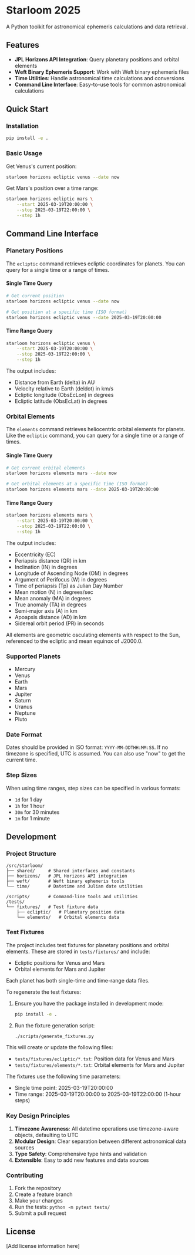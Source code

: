 # Starloom 2025

A Python toolkit for astronomical ephemeris calculations and data retrieval.

## Features

- **JPL Horizons API Integration**: Query planetary positions and orbital elements
- **Weft Binary Ephemeris Support**: Work with Weft binary ephemeris files
- **Time Utilities**: Handle astronomical time calculations and conversions
- **Command Line Interface**: Easy-to-use tools for common astronomical calculations

## Quick Start

### Installation

```bash
pip install -e .
```

### Basic Usage

Get Venus's current position:

```bash
starloom horizons ecliptic venus --date now
```

Get Mars's position over a time range:

```bash
starloom horizons ecliptic mars \
    --start 2025-03-19T20:00:00 \
    --stop 2025-03-19T22:00:00 \
    --step 1h
```

## Command Line Interface

### Planetary Positions

The `ecliptic` command retrieves ecliptic coordinates for planets. You can query for a single time or a range of times.

#### Single Time Query

```bash
# Get current position
starloom horizons ecliptic venus --date now

# Get position at a specific time (ISO format)
starloom horizons ecliptic venus --date 2025-03-19T20:00:00
```

#### Time Range Query

```bash
starloom horizons ecliptic venus \
    --start 2025-03-19T20:00:00 \
    --stop 2025-03-19T22:00:00 \
    --step 1h
```

The output includes:
- Distance from Earth (delta) in AU
- Velocity relative to Earth (deldot) in km/s
- Ecliptic longitude (ObsEcLon) in degrees
- Ecliptic latitude (ObsEcLat) in degrees

### Orbital Elements

The `elements` command retrieves heliocentric orbital elements for planets. Like the `ecliptic` command, you can query for a single time or a range of times.

#### Single Time Query

```bash
# Get current orbital elements
starloom horizons elements mars --date now

# Get orbital elements at a specific time (ISO format)
starloom horizons elements mars --date 2025-03-19T20:00:00
```

#### Time Range Query

```bash
starloom horizons elements mars \
    --start 2025-03-19T20:00:00 \
    --stop 2025-03-19T22:00:00 \
    --step 1h
```

The output includes:
- Eccentricity (EC)
- Periapsis distance (QR) in km
- Inclination (IN) in degrees
- Longitude of Ascending Node (OM) in degrees
- Argument of Perifocus (W) in degrees
- Time of periapsis (Tp) as Julian Day Number
- Mean motion (N) in degrees/sec
- Mean anomaly (MA) in degrees
- True anomaly (TA) in degrees
- Semi-major axis (A) in km
- Apoapsis distance (AD) in km
- Sidereal orbit period (PR) in seconds

All elements are geometric osculating elements with respect to the Sun, referenced to the ecliptic and mean equinox of J2000.0.

### Supported Planets

- Mercury
- Venus
- Earth
- Mars
- Jupiter
- Saturn
- Uranus
- Neptune
- Pluto

### Date Format

Dates should be provided in ISO format: `YYYY-MM-DDTHH:MM:SS`. If no timezone is specified, UTC is assumed. You can also use "now" to get the current time.

### Step Sizes

When using time ranges, step sizes can be specified in various formats:
- `1d` for 1 day
- `1h` for 1 hour
- `30m` for 30 minutes
- `1m` for 1 minute

## Development

### Project Structure

```
/src/starloom/
├── shared/     # Shared interfaces and constants
├── horizons/   # JPL Horizons API integration
├── weft/       # Weft binary ephemeris tools
└── time/       # Datetime and Julian date utilities

/scripts/       # Command-line tools and utilities
/tests/
└── fixtures/   # Test fixture data
    ├── ecliptic/   # Planetary position data
    └── elements/   # Orbital elements data
```

### Test Fixtures

The project includes test fixtures for planetary positions and orbital elements. These are stored in `tests/fixtures/` and include:

- Ecliptic positions for Venus and Mars
- Orbital elements for Mars and Jupiter

Each planet has both single-time and time-range data files.

To regenerate the test fixtures:

1. Ensure you have the package installed in development mode:
   ```bash
   pip install -e .
   ```

2. Run the fixture generation script:
   ```bash
   ./scripts/generate_fixtures.py
   ```

This will create or update the following files:
- `tests/fixtures/ecliptic/*.txt`: Position data for Venus and Mars
- `tests/fixtures/elements/*.txt`: Orbital elements for Mars and Jupiter

The fixtures use the following time parameters:
- Single time point: 2025-03-19T20:00:00
- Time range: 2025-03-19T20:00:00 to 2025-03-19T22:00:00 (1-hour steps)

### Key Design Principles

1. **Timezone Awareness**: All datetime operations use timezone-aware objects, defaulting to UTC
2. **Modular Design**: Clear separation between different astronomical data sources
3. **Type Safety**: Comprehensive type hints and validation
4. **Extensible**: Easy to add new features and data sources

### Contributing

1. Fork the repository
2. Create a feature branch
3. Make your changes
4. Run the tests: `python -m pytest tests/`
5. Submit a pull request

## License

[Add license information here]
